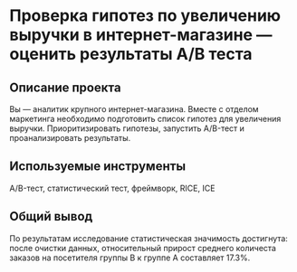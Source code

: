 # Проверка гипотез по увеличению выручки в интернет-магазине — оценить результаты A/B теста

## Описание проекта
Вы — аналитик крупного интернет-магазина. Вместе с отделом маркетинга необходимо подготовить список гипотез для увеличения выручки. Приоритизировать гипотезы, запустить A/B-тест и проанализировать результаты.

## Используемые инструменты
A/B-тест, статистический тест, фреймворк, RICE, ICE

## Общий вывод
По результатам исследование статистическая значимость достигнута: после очистки данных, относительный прирост среднего количеста заказов на посетителя группы В к группе А составляет 17.3%.
